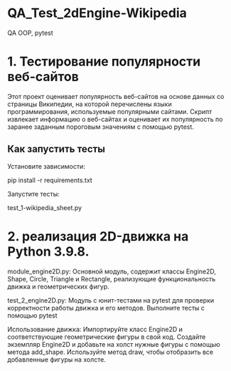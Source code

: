 # QA_Test_2dEngine-Wikipedia
QA OOP, pytest

# 1. Тестирование популярности веб-сайтов
Этот проект оценивает популярность веб-сайтов на основе данных со страницы Википедии, на которой перечислены языки программирования, используемые популярными сайтами. Cкрипт извлекает информацию о веб-сайтах и оценивает их популярность по заранее заданным пороговым значениям с помощью pytest.
## Как запустить тесты
Установите зависимости:

pip install -r requirements.txt
   
Запустите тесты:

test_1-wikipedia_sheet.py

# 2. реализация 2D-движка на Python 3.9.8. 

module_engine2D.py: 
Основной модуль, содержит классы Engine2D, Shape, Circle, Triangle и Rectangle, 
реализующие функциональность движка и геометрических фигур.

test_2_engine2D.py: 
Модуль с юнит-тестами на pytest для проверки корректности работы движка и его методов.
Выполните тесты с помощью pytest

Использование движка:
Импортируйте класс Engine2D и соответствующие геометрические фигуры в свой код.
Создайте экземпляр Engine2D и добавьте на холст нужные фигуры с помощью метода add_shape.
Используйте метод draw, чтобы отобразить все добавленные фигуры на холсте.